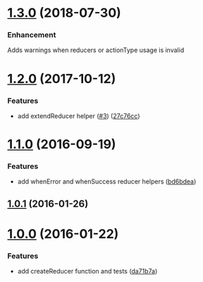 <a name="1.3.0"></a>
# [1.3.0](https://github.com/troch/redux-action-reducer/compare/v1.2.0...v1.3.0) (2018-07-30)

### Enhancement

Adds warnings when reducers or actionType usage is invalid



<a name="1.2.0"></a>
# [1.2.0](https://github.com/troch/redux-action-reducer/compare/v1.1.0...v1.2.0) (2017-10-12)


### Features

* add extendReducer helper ([#3](https://github.com/troch/redux-action-reducer/issues/3)) ([27c76cc](https://github.com/troch/redux-action-reducer/commit/27c76cc))



<a name="1.1.0"></a>
# [1.1.0](https://github.com/troch/redux-action-reducer/compare/v1.0.1...v1.1.0) (2016-09-19)


### Features

* add whenError and whenSuccess reducer helpers ([bd6bdea](https://github.com/troch/redux-action-reducer/commit/bd6bdea))



<a name="1.0.1"></a>
## [1.0.1](https://github.com/troch/redux-action-reducer/compare/v1.0.0...v1.0.1) (2016-01-26)



<a name="1.0.0"></a>
# [1.0.0](https://github.com/troch/redux-action-reducer/compare/da71b7a...v1.0.0) (2016-01-22)


### Features

* add createReducer function and tests ([da71b7a](https://github.com/troch/redux-action-reducer/commit/da71b7a))



